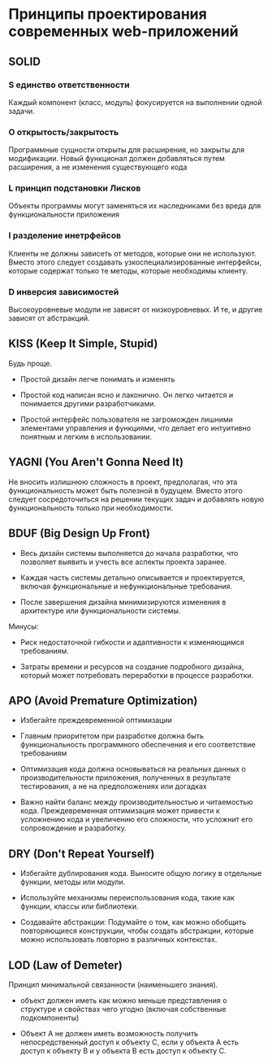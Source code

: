 # Принципы проектирования современных web-приложений

## SOLID

### **S** единство ответственности

Каждый компонент (класс, модуль) фокусируется на выполнении одной задачи.

### **O** открытость/закрытость

Программные сущности открыты для расширения, но закрыты для модификации. Новый функционал должен добавляться путем расширения, а не изменения существующего кода

### **L** принцип подстановки Лисков

Объекты программы могут заменяться их наследниками без вреда для функциональности приложения

### **I** разделение инетрфейсов

Клиенты не должны зависеть от методов, которые они не используют. Вместо этого следует создавать узкоспециализированные интерфейсы, которые содержат только те методы, которые необходимы клиенту.

### **D** инверсия зависимостей

Высокоуровневые модули не зависят от низкоуровневых. И те, и другие зависят от абстракций.

## KISS (Keep It Simple, Stupid)

Будь проще.

- Простой дизайн легче понимать и изменять

- Простой код написан ясно и лаконично. Он легко читается и понимается другими разработчиками.

- Простой интерфейс пользователя не загроможден лишними элементами управления и функциями, что делает его интуитивно понятным и легким в использовании.

## YAGNI (You Aren't Gonna Need It)

Не вносить излишнюю сложность в проект, предполагая, что эта функциональность может быть полезной в будущем. Вместо этого следует сосредоточиться на решении текущих задач и добавлять новую функциональность только при необходимости.

## BDUF (Big Design Up Front)

- Весь дизайн системы выполняется до начала разработки, что позволяет выявить и учесть все аспекты проекта заранее.

- Каждая часть системы детально описывается и проектируется, включая функциональные и нефункциональные требования.

- После завершения дизайна минимизируются изменения в архитектуре или функциональности системы.

Минусы:

- Риск недостаточной гибкости и адаптивности к изменяющимся требованиям.

- Затраты времени и ресурсов на создание подробного дизайна, который может потребовать переработки в процессе разработки.

## APO (Avoid Premature Optimization)

- Избегайте преждевременной оптимизации

- Главным приоритетом при разработке должна быть функциональность программного обеспечения и его соответствие требованиям

- Оптимизация кода должна основываться на реальных данных о производительности приложения, полученных в результате тестирования, а не на предположениях или догадках

- Важно найти баланс между производительностью и читаемостью кода. Преждевременная оптимизация может привести к усложнению кода и увеличению его сложности, что усложнит его сопровождение и разработку.

## DRY (Don't Repeat Yourself)

- Избегайте дублирования кода. Выносите общую логику в отдельные функции, методы или модули.

- Используйте механизмы переиспользования кода, такие как функции, классы или библиотеки.

- Создавайте абстракции: Подумайте о том, как можно обобщить повторяющиеся конструкции, чтобы создать абстракции, которые можно использовать повторно в различных контекстах.

## LOD (Law of Demeter)

Принцип минимальной связанности (наименьшего знания).

- объект должен иметь как можно меньше представления о структуре и свойствах чего угодно (включая собственные подкомпоненты)

- Объект A не должен иметь возможность получить непосредственный доступ к объекту C, если у объекта A есть доступ к объекту B и у объекта B есть доступ к объекту C.
